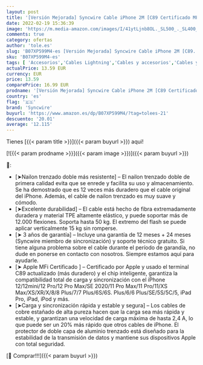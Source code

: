 ```yaml
---
layout: post
title: '[Versión Mejorada] Syncwire Cable iPhone 2M [C89 Certificado MFi] Cable Cargador iPhone Nylon Trenzado Carga Rapida Compatible con iPhone 12/12 mini/12 Pro/12 Pro Max/ 11/ 11Pro/XS/XR/SE/8/8P/7/7P'
date: 2022-02-19 15:36:39
image: 'https://m.media-amazon.com/images/I/41ytLjnb8OL._SL500_._SL400_.jpg'
comments: true
category: ofertas
author: 'tole.es'
slug: 'B07XP599M4-es [Versión Mejorada] Syncwire Cable iPhone 2M [C89...'
sku: 'B07XP599M4-es'
tags: [ 'Accesorios','Cables Lightning','Cables y accesorios','Cables y conectores','Informática','iphone','syncwire', ]
actualPrice: 13.59 EUR
currency: EUR
price: 13.59
comparePrice: 16.99 EUR
prodname: '[Versión Mejorada] Syncwire Cable iPhone 2M [C89 Certificado MFi] Cable Cargador iPhone Nylon Trenzado Carga Rapida Compatible con iPhone 12/12 mini/12 Pro/12 Pro Max/ 11/ 11Pro/XS/XR/SE/8/8P/7/7P'
country: 'es'
flag: '🇪🇸'
brand: 'Syncwire'
buyurl: 'https://www.amazon.es/dp/B07XP599M4/?tag=tolees-21'
descuento: '20.01'
average: '12.115'
---
```


Tienes [{{< param title >}}]({{< param buyurl >}}) aqui!

[![{{< param prodname >}}]({{< param image >}})]({{< param buyurl >}})

🔎:

- [➤Nailon trenzado doble más resistente] – El nailon trenzado doble de primera calidad evita que se enrede y facilita su uso y almacenamiento. Se ha demostrado que es 12 veces más duradero que el cable original del iPhone. Además, el cable de nailon trenzado es muy suave y cómodo.
- [➤Excelente durabilidad] – El cable está hecho de fibra extremadamente duradera y material TPE altamente elástico, y puede soportar más de 12.000 flexiones. Soporta hasta 50 kg. El extremo del flash se puede aplicar verticalmente 15 kg sin romperse.
- [➤ 3 años de garantía] – Incluye una garantía de 12 meses + 24 meses (Syncwire miembro de sincronización) y soporte técnico gratuito. Si tiene alguna problema sobre el cable durante el período de garandía, no dude en ponerse en contacto con nosotros. Siempre estamos aquí para ayudarle.
- [➤ Apple MFi Certificado ] – Certificado por Apple y usado el terminal C89 actualizado (más duradero) y el chip inteligente, garantiza la compatibilidad total de carga y sincronización con el iPhone 12/12mini/12 Pro/12 Pro Max/SE 2020/11 Pro Max/11 Pro/11/XS Max/XS/XR/X/8/8 Plus/7/7 Plus/6S/6S. Plus/6/6 Plus/SE/5S/5C/5, iPad Pro, iPad, iPod y más.
- [➤Carga y sincronización rápida y estable y segura] – Los cables de cobre estañado de alta pureza hacen que la carga sea más rápida y estable, y garantizan una velocidad de carga máxima de hasta 2,4 A, lo que puede ser un 20% más rápido que otros cables de iPhone. El protector de doble capa de aluminio trenzado está diseñado para la estabilidad de la transmisión de datos y mantiene sus dispositivos Apple con total seguridad.

[🛒 Comprar!!!]({{< param buyurl >}})
